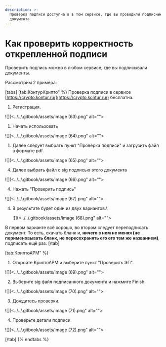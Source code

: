 ```yaml
---
description: >-
  Проверка подписи доступна в в том сервисе, где вы проводили подписние
  документа
---
```


# Как проверить корректность открепленной подписи

Проверить подпись можно в любом сервисе, где вы подписывали документы.

Рассмотрим  2 примера:



[tabs]
[tab:КонтурКрипто" %}
Проверка подписи в сервисе [https://crypto.kontur.ru/](https://crypto.kontur.ru/) бесплатна.

1. Регистрация.&#x20;

![](<../../.gitbook/assets/image (63).png" alt=""><figcaption></figcaption></figure>

1. Начать использовать

![](<../../.gitbook/assets/image (64).png" alt=""><figcaption></figcaption></figure>

1. Далее следует выбрать пункт "Проверка подписи" и загрузить файл в формате pdf.

&#x20;

![](<../../.gitbook/assets/image (65).png" alt=""><figcaption></figcaption></figure>

4. Далее выбрать файл с sig подписью этого документа&#x20;

![](<../../.gitbook/assets/image (66).png" alt=""><figcaption></figcaption></figure>

4. Нажать "Проверить подпись"

![](<../../.gitbook/assets/image (67).png" alt=""><figcaption></figcaption></figure>

4.  В результате будет один из двух вариантов.\


    ![](<../../.gitbook/assets/image (68).png" alt=""><figcaption></figcaption></figure>

В первом варианте  всё хорошо, во втором следует переподписать документ. То есть, скачать бланк и,  **ничего в нем не меняя (не перименовывать бланк, не пересохранять его его тем же названием)**, подписать ещё раз.
[/tab]

[tab:КриптоАРМ" %}


1. Откройте КриптоАРМ и выберите пункт "Проверить ЭП".&#x20;

![](<../../.gitbook/assets/image (69).png" alt=""><figcaption></figcaption></figure>

2. Выберите sig файл подписанного документа и нажмите Finish.

![](<../../.gitbook/assets/image (70).png" alt=""><figcaption></figcaption></figure>

3. Дождитесь проверки.

![](<../../.gitbook/assets/image (71).png" alt=""><figcaption></figcaption></figure>

4. Проверьте детали подписи.

![](<../../.gitbook/assets/image (72).png" alt=""><figcaption></figcaption></figure>
[/tab]
{% endtabs %}

